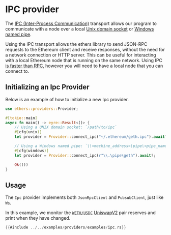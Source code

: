 # IPC provider

The [IPC (Inter-Process Communication)](https://en.wikipedia.org/wiki/Inter-process_communication) transport allows our program to communicate with a node over a local [Unix domain socket](https://en.wikipedia.org/wiki/Unix_domain_socket) or [Windows named pipe](https://learn.microsoft.com/en-us/windows/win32/ipc/named-pipes).

Using the IPC transport allows the ethers library to send JSON-RPC requests to the Ethereum client and receive responses, without the need for a network connection or HTTP server. This can be useful for interacting with a local Ethereum node that is running on the same network. Using IPC [is faster than RPC](https://github.com/0xKitsune/geth-ipc-rpc-bench), however you will need to have a local node that you can connect to.

## Initializing an Ipc Provider

Below is an example of how to initialize a new Ipc provider.

```rust
use ethers::providers::Provider;

#[tokio::main]
async fn main() -> eyre::Result<()> {
    // Using a UNIX domain socket: `/path/to/ipc`
    #[cfg(unix)]
    let provider = Provider::connect_ipc("~/.ethereum/geth.ipc").await?;

    // Using a Windows named pipe: `\\<machine_address>\pipe\<pipe_name>`
    #[cfg(windows)]
    let provider = Provider::connect_ipc(r"\\.\pipe\geth").await?;

    Ok(())
}
```

## Usage

The `Ipc` provider implements both `JsonRpcClient` and `PubsubClient`, just like `Ws`.

In this example, we monitor the [`WETH/USDC`](https://etherscan.io/address/0xb4e16d0168e52d35cacd2c6185b44281ec28c9dc) [UniswapV2](https://docs.uniswap.org/) pair reserves and print when they have changed.

```rust
{{#include ../../examples/providers/examples/ipc.rs}}
```
